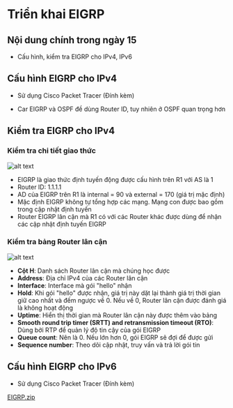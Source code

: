 # Triển khai EIGRP

## Nội dung chính trong ngày 15

- Cấu hình, kiểm tra EIGRP cho IPv4, IPv6

## Cấu hình EIGRP cho IPv4
- Sử dụng Cisco Packet Tracer (Đính kèm)

- Car EIGRP và OSPF đề dùng Router ID, tuy nhiên ở OSPF quan trọng hơn

## Kiểm tra EIGRP cho IPv4
### Kiểm tra chi tiết giao thức
![alt text](https://i.imgur.com/m14iwXB.png)

- EIGRP là giao thức định tuyến động được cấu hình trên R1 với AS là 1
- Router ID: 1.1.1.1
- AD của EIGRP trên R1 là internal = 90 và external = 170 (giá trị mặc định)
- Mặc định EIGRP không tự tổng hợp các mạng. Mạng con được bao gồm trong cập nhật định tuyến
- Router EIGRP lân cận mà R1 có với các Router khác được dùng để nhận các cập nhật định tuyến EIGRP
### Kiểm tra bảng Router lân cận
![alt text](https://i.imgur.com/4BRpZvP.png)

- **Cột H**: Danh sách Router lân cận mà chúng học được
- **Address**: Địa chỉ IPv4 của các Router lân cận
- **Interface**: Interface mà gói "hello" nhận
- **Hold**: Khi gói "hello" được nhận, giá trị này dặt lại thành giá trị thời gian giữ cao nhất và đếm ngược về 0. Nếu về 0, Router lân cận được đánh giá là không hoạt động
- **Uptime**: Hiển thị thời gian mà Router lân cận này được thêm vào bảng
- **Smooth round trip timer (SRTT) and retransmission timeout (RTO)**: Dùng bởi RTP để quản lý độ tin cậy của gói EIGRP
- **Queue count**: Nên là 0. Nếu lớn hơn 0, gói EIGRP sẽ đợi để được gửi
- **Sequence number**: Theo dõi cập nhật, truy vấn và trả lời gói tin

## Cấu hình EIGRP cho IPv6
- Sử dụng Cisco Packet Tracer (Đính kèm)

[EIGRP.zip](https://github.com/khoa861996/31DaysCCNA/files/6183123/EIGRP.zip)

